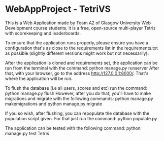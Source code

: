 # WebAppProject - TetriVS

This is a Web Application made by Team A2 of Glasgow University Web Development course students. It is a free, open-source multi-player Tetris with scorekeeping and leaderboards.

To ensure that the application runs properly, please ensure you have a configuration that's as close to the requirements list in the requirements.txt as possible (slightly different versions might work but not necessarily).

After the application is cloned and requirements set, the application can be run from the terminal with the command:
python manage.py runserver
After that, with your browser, go to the address http://127.0.0.1:8000/. That's where the application will be run.

To flush the database (i.e all users, scores and etc) run the command:
python manage.py flush
However, after you do that, you'll have to make migrations and migrate with the following commands:
python manage.py makemigrations and python manage.py migrate

If you so wish, after flushing, you can repopulate the database with the population script given. For that just run the command:
python populate.py

The application can be tested with the following command:
python manage.py test Tetris

